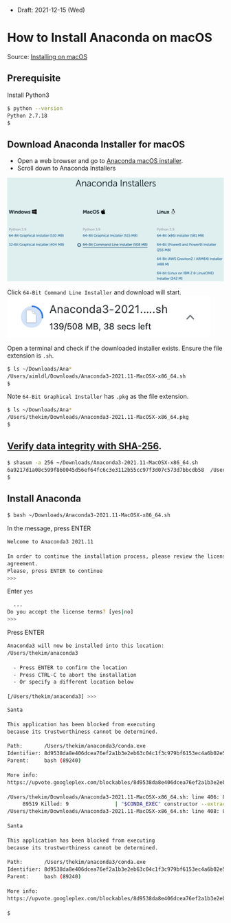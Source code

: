 * Draft: 2021-12-15 (Wed)

# How to Install Anaconda on macOS

Source: [Installing on macOS](https://docs.anaconda.com/anaconda/install/mac-os/)

## Prerequisite
Install Python3
```bash
$ python --version
Python 2.7.18
$
```

## Download Anaconda Installer for macOS
* Open a web browser and go to [Anaconda macOS installer](https://www.anaconda.com/downloads#macos).
* Scroll down to Anaconda Installers
<img src='images/anaconda_installer_macos_64bit_command_line_installer.png'>

Click `64-Bit Command Line Installer` and download will start.
<img src='images/anaconda_installer_macos_64bit_command_line_installer-downloading.png'>

Open a terminal and check if the downloaded installer exists. Ensure the file extension is `.sh`.
```bash
$ ls ~/Downloads/Ana*
/Users/aimldl/Downloads/Anaconda3-2021.11-MacOSX-x86_64.sh
$
```

Note `64-Bit Graphical Installer` has `.pkg` as the file extension.
```bash
$ ls ~/Downloads/Ana*
/Users/thekim/Downloads/Anaconda3-2021.11-MacOSX-x86_64.pkg
$
```

## [Verify data integrity with SHA-256](https://docs.anaconda.com/anaconda/install/hashes/).
```bash
$ shasum -a 256 ~/Downloads/Anaconda3-2021.11-MacOSX-x86_64.sh 
6a9217d1a08c599f860045d56ef64fc6c3e3112b55cc97f3d07c573d7bbcdb58  /Users/thekim/Downloads/Anaconda3-2021.11-MacOSX-x86_64.sh
$
```

## Install Anaconda
```bash
$ bash ~/Downloads/Anaconda3-2021.11-MacOSX-x86_64.sh
```
In the message, press ENTER

```bash
Welcome to Anaconda3 2021.11

In order to continue the installation process, please review the license
agreement.
Please, press ENTER to continue
>>>
```

Enter `yes`
```bash
  ...
Do you accept the license terms? [yes|no]
>>> 
```
Press ENTER
```bash
Anaconda3 will now be installed into this location:
/Users/thekim/anaconda3

  - Press ENTER to confirm the location
  - Press CTRL-C to abort the installation
  - Or specify a different location below

[/Users/thekim/anaconda3] >>> 
```

```bash
Santa

This application has been blocked from executing
because its trustworthiness cannot be determined.

Path:       /Users/thekim/anaconda3/conda.exe
Identifier: 8d9538da8e406dcea76ef2a1b3e2eb63c04c1f3c979bf6153ec4a6b02e522b37
Parent:     bash (89240)

More info:
https://upvote.googleplex.com/blockables/8d9538da8e406dcea76ef2a1b3e2eb63c04c1f3c979bf6153ec4a6b02e522b37

/Users/thekim/Downloads/Anaconda3-2021.11-MacOSX-x86_64.sh: line 406: 89518 Exit 141                { dd if="$THIS_PATH" bs=1 skip=15687381 count=8491 2> /dev/null; dd if="$THIS_PATH" bs=16384 skip=958 count=31578 2> /dev/null; dd if="$THIS_PATH" bs=1 skip=533069824 count=4623 2> /dev/null; }
     89519 Killed: 9               | "$CONDA_EXEC" constructor --extract-tar --prefix "$PREFIX"
/Users/thekim/Downloads/Anaconda3-2021.11-MacOSX-x86_64.sh: line 408: 89525 Killed: 9               "$CONDA_EXEC" constructor --prefix "$PREFIX" --extract-conda-pkgs

Santa

This application has been blocked from executing
because its trustworthiness cannot be determined.

Path:       /Users/thekim/anaconda3/conda.exe
Identifier: 8d9538da8e406dcea76ef2a1b3e2eb63c04c1f3c979bf6153ec4a6b02e522b37
Parent:     bash (89240)

More info:
https://upvote.googleplex.com/blockables/8d9538da8e406dcea76ef2a1b3e2eb63c04c1f3c979bf6153ec4a6b02e522b37

$ 
```
